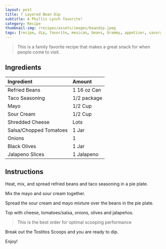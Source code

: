 ```yaml
---
layout: post
title: 7 Layered Bean Dip
subtitle: A Phyllis Lynch favorite!
category: Recipe
thumbnail-img: /recipes/assets/images/beandip.jpeg
tags: [recipe, dip, favorite, mexican, beans, Grammy, appetizer, savory]
---
```



> This is a family favorite recipe that makes a great snack for when people come to visit.

## Ingredients

| Ingredient | Amount|
| :------ |:--- |
| Refried Beans | 1 16 oz Can |
| Taco Seasoning | 1/2 package | 
| Mayo | 1/2 Cup |
| Sour Cream | 1/2 Cup|
| Shredded Cheese | Lots |
| Salsa/Chopped Tomatoes| 1 Jar|
| Onions | 1 | 
| Black Olives | 1 Jar |
| Jalapeno Slices | 1 Jalapeno|

## Instructions

Heat, mix, and spread refried beans and taco seasoning in a pie plate.

Mix the mayo and sour cream together.

Spread the sour cream and mayo mixture over the beans in the pie plate.

Top with cheese, tomatoes/salsa, onions, olives and jalapeños.

> This is the best order for optimal scooping performance

Break out the Tostitos Scoops and you are ready to dip.

Enjoy!